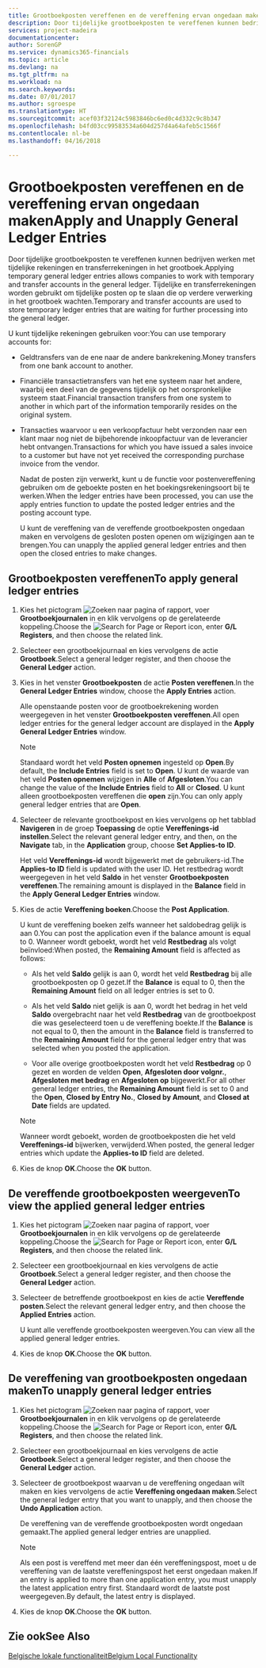 ```yaml
---
title: Grootboekposten vereffenen en de vereffening ervan ongedaan maken
description: Door tijdelijke grootboekposten te vereffenen kunnen bedrijven werken met tijdelijke rekeningen en transferrekeningen in het grootboek. Tijdelijke en transferrekeningen worden gebruikt om tijdelijke posten op te slaan die op verdere verwerking in het grootboek wachten.
services: project-madeira
documentationcenter: 
author: SorenGP
ms.service: dynamics365-financials
ms.topic: article
ms.devlang: na
ms.tgt_pltfrm: na
ms.workload: na
ms.search.keywords: 
ms.date: 07/01/2017
ms.author: sgroespe
ms.translationtype: HT
ms.sourcegitcommit: acef03f32124c5983846bc6ed0c4d332c9c8b347
ms.openlocfilehash: b4fd03cc99583534a604d257d4a64afeb5c1566f
ms.contentlocale: nl-be
ms.lasthandoff: 04/16/2018

---
```

# <a name="apply-and-unapply-general-ledger-entries"></a><span data-ttu-id="304b4-104">Grootboekposten vereffenen en de vereffening ervan ongedaan maken</span><span class="sxs-lookup"><span data-stu-id="304b4-104">Apply and Unapply General Ledger Entries</span></span>
<span data-ttu-id="304b4-105">Door tijdelijke grootboekposten te vereffenen kunnen bedrijven werken met tijdelijke rekeningen en transferrekeningen in het grootboek.</span><span class="sxs-lookup"><span data-stu-id="304b4-105">Applying temporary general ledger entries allows companies to work with temporary and transfer accounts in the general ledger.</span></span> <span data-ttu-id="304b4-106">Tijdelijke en transferrekeningen worden gebruikt om tijdelijke posten op te slaan die op verdere verwerking in het grootboek wachten.</span><span class="sxs-lookup"><span data-stu-id="304b4-106">Temporary and transfer accounts are used to store temporary ledger entries that are waiting for further processing into the general ledger.</span></span>  

 <span data-ttu-id="304b4-107">U kunt tijdelijke rekeningen gebruiken voor:</span><span class="sxs-lookup"><span data-stu-id="304b4-107">You can use temporary accounts for:</span></span>  

- <span data-ttu-id="304b4-108">Geldtransfers van de ene naar de andere bankrekening.</span><span class="sxs-lookup"><span data-stu-id="304b4-108">Money transfers from one bank account to another.</span></span>  
- <span data-ttu-id="304b4-109">Financiële transactietransfers van het ene systeem naar het andere, waarbij een deel van de gegevens tijdelijk op het oorspronkelijke systeem staat.</span><span class="sxs-lookup"><span data-stu-id="304b4-109">Financial transaction transfers from one system to another in which part of the information temporarily resides on the original system.</span></span>  
- <span data-ttu-id="304b4-110">Transacties waarvoor u een verkoopfactuur hebt verzonden naar een klant maar nog niet de bijbehorende inkoopfactuur van de leverancier hebt ontvangen.</span><span class="sxs-lookup"><span data-stu-id="304b4-110">Transactions for which you have issued a sales invoice to a customer but have not yet received the corresponding purchase invoice from the vendor.</span></span>  

  <span data-ttu-id="304b4-111">Nadat de posten zijn verwerkt, kunt u de functie voor postenvereffening gebruiken om de geboekte posten en het boekingsrekeningsoort bij te werken.</span><span class="sxs-lookup"><span data-stu-id="304b4-111">When the ledger entries have been processed, you can use the apply entries function to update the posted ledger entries and the posting account type.</span></span>  

  <span data-ttu-id="304b4-112">U kunt de vereffening van de vereffende grootboekposten ongedaan maken en vervolgens de gesloten posten openen om wijzigingen aan te brengen.</span><span class="sxs-lookup"><span data-stu-id="304b4-112">You can unapply the applied general ledger entries and then open the closed entries to make changes.</span></span>  

## <a name="to-apply-general-ledger-entries"></a><span data-ttu-id="304b4-113">Grootboekposten vereffenen</span><span class="sxs-lookup"><span data-stu-id="304b4-113">To apply general ledger entries</span></span>  

1.  <span data-ttu-id="304b4-114">Kies het pictogram ![Zoeken naar pagina of rapport](../../media/ui-search/search_small.png "pictogram Zoeken naar pagina of rapport"), voer **Grootboekjournalen** in en klik vervolgens op de gerelateerde koppeling.</span><span class="sxs-lookup"><span data-stu-id="304b4-114">Choose the ![Search for Page or Report](../../media/ui-search/search_small.png "Search for Page or Report icon") icon, enter **G/L Registers**, and then choose the related link.</span></span>  
2.  <span data-ttu-id="304b4-115">Selecteer een grootboekjournaal en kies vervolgens de actie **Grootboek**.</span><span class="sxs-lookup"><span data-stu-id="304b4-115">Select a general ledger register, and then choose the **General Ledger** action.</span></span>  
3.  <span data-ttu-id="304b4-116">Kies in het venster **Grootboekposten** de actie **Posten vereffenen**.</span><span class="sxs-lookup"><span data-stu-id="304b4-116">In the **General Ledger Entries** window, choose the **Apply Entries** action.</span></span>  

    <span data-ttu-id="304b4-117">Alle openstaande posten voor de grootboekrekening worden weergegeven in het venster **Grootboekposten vereffenen**.</span><span class="sxs-lookup"><span data-stu-id="304b4-117">All open ledger entries for the general ledger account are displayed in the **Apply General Ledger Entries** window.</span></span>  

    > [!NOTE]  
    >  <span data-ttu-id="304b4-118">Standaard wordt het veld **Posten opnemen** ingesteld op **Open**.</span><span class="sxs-lookup"><span data-stu-id="304b4-118">By default, the **Include Entries** field is set to **Open**.</span></span> <span data-ttu-id="304b4-119">U kunt de waarde van het veld **Posten opnemen** wijzigen in **Alle** of **Afgesloten**.</span><span class="sxs-lookup"><span data-stu-id="304b4-119">You can change the value of the **Include Entries** field to **All** or **Closed**.</span></span> <span data-ttu-id="304b4-120">U kunt alleen grootboekposten vereffenen die **open** zijn.</span><span class="sxs-lookup"><span data-stu-id="304b4-120">You can only apply general ledger entries that are **Open**.</span></span>  

4.  <span data-ttu-id="304b4-121">Selecteer de relevante grootboekpost en kies vervolgens op het tabblad **Navigeren** in de groep **Toepassing** de optie **Vereffenings-id instellen**.</span><span class="sxs-lookup"><span data-stu-id="304b4-121">Select the relevant general ledger entry, and then, on the **Navigate** tab, in the **Application** group, choose **Set Applies-to ID**.</span></span>  

    <span data-ttu-id="304b4-122">Het veld **Vereffenings-id** wordt bijgewerkt met de gebruikers-id.</span><span class="sxs-lookup"><span data-stu-id="304b4-122">The **Applies-to ID** field is updated with the user ID.</span></span> <span data-ttu-id="304b4-123">Het restbedrag wordt weergegeven in het veld **Saldo** in het venster **Grootboekposten vereffenen**.</span><span class="sxs-lookup"><span data-stu-id="304b4-123">The remaining amount is displayed in the **Balance** field in the **Apply General Ledger Entries** window.</span></span>  

5.  <span data-ttu-id="304b4-124">Kies de actie **Vereffening boeken**.</span><span class="sxs-lookup"><span data-stu-id="304b4-124">Choose the **Post Application**.</span></span>  

    <span data-ttu-id="304b4-125">U kunt de vereffening boeken zelfs wanneer het saldobedrag gelijk is aan 0.</span><span class="sxs-lookup"><span data-stu-id="304b4-125">You can post the application even if the balance amount is equal to 0.</span></span> <span data-ttu-id="304b4-126">Wanneer wordt geboekt, wordt het veld **Restbedrag** als volgt beïnvloed:</span><span class="sxs-lookup"><span data-stu-id="304b4-126">When posted, the **Remaining Amount** field is affected as follows:</span></span>  

    - <span data-ttu-id="304b4-127">Als het veld **Saldo** gelijk is aan 0, wordt het veld **Restbedrag** bij alle grootboekposten op 0 gezet.</span><span class="sxs-lookup"><span data-stu-id="304b4-127">If the **Balance** is equal to 0, then the **Remaining Amount** field on all ledger entries is set to 0.</span></span>  

    - <span data-ttu-id="304b4-128">Als het veld **Saldo** niet gelijk is aan 0, wordt het bedrag in het veld **Saldo** overgebracht naar het veld **Restbedrag** van de grootboekpost die was geselecteerd toen u de vereffening boekte.</span><span class="sxs-lookup"><span data-stu-id="304b4-128">If the **Balance** is not equal to 0, then the amount in the **Balance** field is transferred to the **Remaining Amount** field for the general ledger entry that was selected when you posted the application.</span></span>  

    - <span data-ttu-id="304b4-129">Voor alle overige grootboekposten wordt het veld **Restbedrag** op 0 gezet en worden de velden **Open**, **Afgesloten door volgnr.**, **Afgesloten met bedrag** en **Afgesloten op** bijgewerkt.</span><span class="sxs-lookup"><span data-stu-id="304b4-129">For all other general ledger entries, the **Remaining Amount** field is set to 0 and the **Open**, **Closed by Entry No.**, **Closed by Amount**, and **Closed at Date** fields are updated.</span></span>  

    > [!NOTE]  
    >  <span data-ttu-id="304b4-130">Wanneer wordt geboekt, worden de grootboekposten die het veld **Vereffenings-id** bijwerken, verwijderd.</span><span class="sxs-lookup"><span data-stu-id="304b4-130">When posted, the general ledger entries which update the **Applies-to ID** field are deleted.</span></span>  

6.  <span data-ttu-id="304b4-131">Kies de knop **OK**.</span><span class="sxs-lookup"><span data-stu-id="304b4-131">Choose the **OK** button.</span></span>  

## <a name="to-view-the-applied-general-ledger-entries"></a><span data-ttu-id="304b4-132">De vereffende grootboekposten weergeven</span><span class="sxs-lookup"><span data-stu-id="304b4-132">To view the applied general ledger entries</span></span>  

1.  <span data-ttu-id="304b4-133">Kies het pictogram ![Zoeken naar pagina of rapport](../../media/ui-search/search_small.png "pictogram Zoeken naar pagina of rapport"), voer **Grootboekjournalen** in en klik vervolgens op de gerelateerde koppeling.</span><span class="sxs-lookup"><span data-stu-id="304b4-133">Choose the ![Search for Page or Report](../../media/ui-search/search_small.png "Search for Page or Report icon") icon, enter **G/L Registers**, and then choose the related link.</span></span>  
2.  <span data-ttu-id="304b4-134">Selecteer een grootboekjournaal en kies vervolgens de actie **Grootboek**.</span><span class="sxs-lookup"><span data-stu-id="304b4-134">Select a general ledger register, and then choose the **General Ledger** action.</span></span>  
3.  <span data-ttu-id="304b4-135">Selecteer de betreffende grootboekpost en kies de actie **Vereffende posten**.</span><span class="sxs-lookup"><span data-stu-id="304b4-135">Select the relevant general ledger entry, and then choose the **Applied Entries** action.</span></span>  

    <span data-ttu-id="304b4-136">U kunt alle vereffende grootboekposten weergeven.</span><span class="sxs-lookup"><span data-stu-id="304b4-136">You can view all the applied general ledger entries.</span></span>  

4.  <span data-ttu-id="304b4-137">Kies de knop **OK**.</span><span class="sxs-lookup"><span data-stu-id="304b4-137">Choose the **OK** button.</span></span>  

## <a name="to-unapply-general-ledger-entries"></a><span data-ttu-id="304b4-138">De vereffening van grootboekposten ongedaan maken</span><span class="sxs-lookup"><span data-stu-id="304b4-138">To unapply general ledger entries</span></span>  

1.  <span data-ttu-id="304b4-139">Kies het pictogram ![Zoeken naar pagina of rapport](../../media/ui-search/search_small.png "pictogram Zoeken naar pagina of rapport"), voer **Grootboekjournalen** in en klik vervolgens op de gerelateerde koppeling.</span><span class="sxs-lookup"><span data-stu-id="304b4-139">Choose the ![Search for Page or Report](../../media/ui-search/search_small.png "Search for Page or Report icon") icon, enter **G/L Registers**, and then choose the related link.</span></span>  
2.  <span data-ttu-id="304b4-140">Selecteer een grootboekjournaal en kies vervolgens de actie **Grootboek**.</span><span class="sxs-lookup"><span data-stu-id="304b4-140">Select a general ledger register, and then choose the **General Ledger** action.</span></span>  
3.  <span data-ttu-id="304b4-141">Selecteer de grootboekpost waarvan u de vereffening ongedaan wilt maken en kies vervolgens de actie **Vereffening ongedaan maken**.</span><span class="sxs-lookup"><span data-stu-id="304b4-141">Select the general ledger entry that you want to unapply, and then choose the **Undo Application** action.</span></span>  

    <span data-ttu-id="304b4-142">De vereffening van de vereffende grootboekposten wordt ongedaan gemaakt.</span><span class="sxs-lookup"><span data-stu-id="304b4-142">The applied general ledger entries are unapplied.</span></span>  

    > [!NOTE]  
    >  <span data-ttu-id="304b4-143">Als een post is vereffend met meer dan één vereffeningspost, moet u de vereffening van de laatste vereffeningspost het eerst ongedaan maken.</span><span class="sxs-lookup"><span data-stu-id="304b4-143">If an entry is applied to more than one application entry, you must unapply the latest application entry first.</span></span> <span data-ttu-id="304b4-144">Standaard wordt de laatste post weergegeven.</span><span class="sxs-lookup"><span data-stu-id="304b4-144">By default, the latest entry is displayed.</span></span>  

4.  <span data-ttu-id="304b4-145">Kies de knop **OK**.</span><span class="sxs-lookup"><span data-stu-id="304b4-145">Choose the **OK** button.</span></span>  

## <a name="see-also"></a><span data-ttu-id="304b4-146">Zie ook</span><span class="sxs-lookup"><span data-stu-id="304b4-146">See Also</span></span>  
[<span data-ttu-id="304b4-147">Belgische lokale functionaliteit</span><span class="sxs-lookup"><span data-stu-id="304b4-147">Belgium Local Functionality</span></span>](belgium-local-functionality.md)

